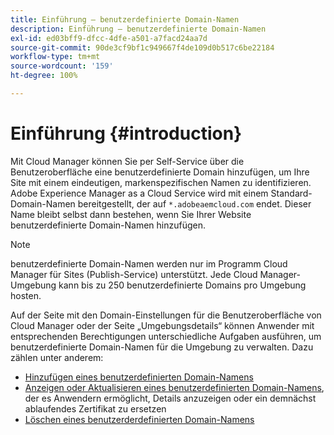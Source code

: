 ```yaml
---
title: Einführung – benutzerdefinierte Domain-Namen
description: Einführung – benutzerdefinierte Domain-Namen
exl-id: ed03bff9-dfcc-4dfe-a501-a7facd24aa7d
source-git-commit: 90de3cf9bf1c949667f4de109d0b517c6be22184
workflow-type: tm+mt
source-wordcount: '159'
ht-degree: 100%

---
```


# Einführung {#introduction}

Mit Cloud Manager können Sie per Self-Service über die Benutzeroberfläche eine benutzerdefinierte Domain hinzufügen, um Ihre Site mit einem eindeutigen, markenspezifischen Namen zu identifizieren. Adobe Experience Manager as a Cloud Service wird mit einem Standard-Domain-Namen bereitgestellt, der auf `*.adobeaemcloud.com` endet. Dieser Name bleibt selbst dann bestehen, wenn Sie Ihrer Website benutzerdefinierte Domain-Namen hinzufügen.

>[!NOTE]
>benutzerdefinierte Domain-Namen werden nur im Programm Cloud Manager für Sites (Publish-Service) unterstützt. Jede Cloud Manager-Umgebung kann bis zu 250 benutzerdefinierte Domains pro Umgebung hosten.

Auf der Seite mit den Domain-Einstellungen für die Benutzeroberfläche von Cloud Manager oder der Seite „Umgebungsdetails“ können Anwender mit entsprechenden Berechtigungen unterschiedliche Aufgaben ausführen, um benutzerdefinierte Domain-Namen für die Umgebung zu verwalten. Dazu zählen unter anderem:

* [Hinzufügen eines benutzerdefinierten Domain-Namens](/help/implementing/cloud-manager/custom-domain-names/add-custom-domain-name.md)
* [Anzeigen oder Aktualisieren eines benutzerdefinierten Domain-Namens](/help/implementing/cloud-manager/custom-domain-names/view-update-replace-custom-domain-name.md), der es Anwendern ermöglicht, Details anzuzeigen oder ein demnächst ablaufendes Zertifikat zu ersetzen
* [Löschen eines benutzerderdefinierten Domain-Namens](/help/implementing/cloud-manager/custom-domain-names/delete-custom-domain-name.md)
